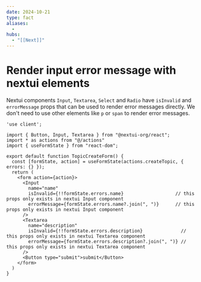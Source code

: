 ```yaml
---
date: 2024-10-21
type: fact
aliases:
  -
hubs:
  - "[[Next]]"
---
```


# Render input error message with nextui elements

Nextui components `Input`, `Textarea`, `Select` and `Radio` have `isInvalid` and `errorMessage` props that can be used to render error messages directly. We don't need to use other elements like `p` or `span` to render error messages.

```tsx
'use client';

import { Button, Input, Textarea } from "@nextui-org/react";
import * as actions from "@/actions"
import { useFormState } from "react-dom";

export default function TopicCreateForm() {
  const [formState, action] = useFormState(actions.createTopic, { errors: {} });
  return (
    <form action={action}>
      <Input
        name="name"
        isInvalid={!!formState.errors.name}                   // this props only exists in nextui Input component
        errorMessage={formState.errors.name?.join(", ")}      // this props only exists in nextui Input component
      />
      <Textarea
        name="description"
        isInvalid={!!formState.errors.description}              // this props only exists in nextui Textarea component
        errorMessage={formState.errors.description?.join(", ")} // this props only exists in nextui Textarea component
      />
      <Button type="submit">submit</Button>
    </form>
  )
}
```

